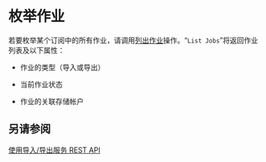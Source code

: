 <properties
    pageTitle="枚举 Azure 导入/导出服务中的作业 | Azure"
    description="了解如何枚举订阅中的所有 Azure 导入/导出服务作业。"
    author="renashahmsft"
    manager="aungoo"
    editor="tysonn"
    services="storage"
    documentationcenter="" />  

<tags
    ms.assetid="f2e619be-1bbd-4a54-9472-9e2f70a83b64"
    ms.service="storage"
    ms.workload="storage"
    ms.tgt_pltfrm="na"
    ms.devlang="na"
    ms.topic="article"
    ms.date="12/16/2016"
    wacn.date="12/29/2016"
    ms.author="renash" />  


# 枚举作业
若要枚举某个订阅中的所有作业，请调用[列出作业](https://docs.microsoft.com/zh-CN/rest/api/storageimportexport/jobs#Jobs_List)操作。“`List Jobs`”将返回作业列表及以下属性：

-   作业的类型（导入或导出）

-   当前作业状态

-   作业的关联存储帐户

## 另请参阅
 [使用导入/导出服务 REST API](/documentation/articles/storage-import-export-using-the-rest-api/)

<!---HONumber=Mooncake_1226_2016-->